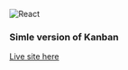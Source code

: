 ![React](https://img.shields.io/badge/React-0054ff.svg)

### Simle version of Kanban

[Live site here](https://elated-minsky-a61aeb.netlify.com)
